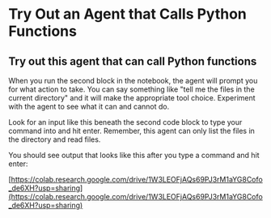 # Try Out an Agent that Calls Python Functions

## Try out this agent that can call Python functions

When you run the second block in the notebook, the agent will prompt you for what action to take. You can say something like "tell me the files in the current directory" and it will make the appropriate tool choice. Experiment with the agent to see what it can and cannot do.

Look for an input like this beneath the second code block to type your command into and hit enter. Remember, this agent can only list the files in the directory and read files.

You should see output that looks like this after you type a command and hit enter:

[https://colab.research.google.com/drive/1W3LEOFjAQs69PJ3rM1aYG8Cofo_de6XH?usp=sharing](https://colab.research.google.com/drive/1W3LEOFjAQs69PJ3rM1aYG8Cofo_de6XH?usp=sharing)
